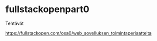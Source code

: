 # fullstackopenpart0

Tehtävät

https://fullstackopen.com/osa0/web_sovelluksen_toimintaperiaatteita
